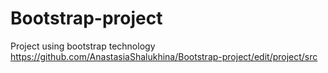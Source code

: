 # Bootstrap-project
Project using bootstrap technology
https://github.com/AnastasiaShalukhina/Bootstrap-project/edit/project/src
